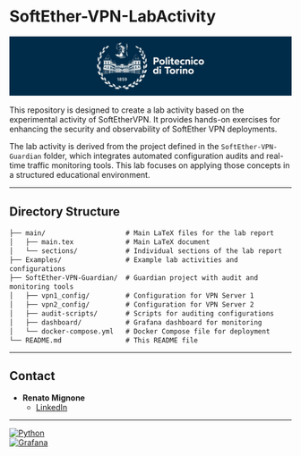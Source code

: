 # SoftEther-VPN-LabActivity

![Politecnico di Torino](resources/logo_polito.jpg)

This repository is designed to create a lab activity based on the experimental activity of SoftEtherVPN. It provides hands-on exercises for enhancing the security and observability of SoftEther VPN deployments.

The lab activity is derived from the project defined in the `SoftEther-VPN-Guardian` folder, which integrates automated configuration audits and real-time traffic monitoring tools. This lab focuses on applying those concepts in a structured educational environment.

---

## **Directory Structure**
```plaintext
├── main/                    # Main LaTeX files for the lab report
│   ├── main.tex             # Main LaTeX document
│   └── sections/            # Individual sections of the lab report
├── Examples/                # Example lab activities and configurations
├── SoftEther-VPN-Guardian/  # Guardian project with audit and monitoring tools
│   ├── vpn1_config/         # Configuration for VPN Server 1
│   ├── vpn2_config/         # Configuration for VPN Server 2
│   ├── audit-scripts/       # Scripts for auditing configurations
│   ├── dashboard/           # Grafana dashboard for monitoring
│   └── docker-compose.yml   # Docker Compose file for deployment
└── README.md                # This README file
```

---

## **Contact**
- **Renato Mignone**  
  - [LinkedIn](https://www.linkedin.com/in/renato-mignone/)  

---

[![Python](https://img.shields.io/badge/Python-3.8%2B-blue)](https://www.python.org/)  
[![Grafana](https://img.shields.io/badge/Grafana-Dashboard-yellow)](https://grafana.com/)